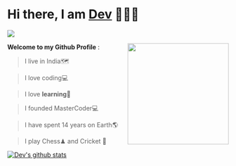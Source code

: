<h1>Hi there, I am <a href="https://CodeRustyPro.github.io" target="_blank">Dev</a> 🙋🏽‍♂️</h1> 

![](https://visitor-badge.glitch.me/badge?page_id=CodeRustyPro) 

<img align='right' src="https://media1.tenor.com/images/a65134d2c920a7d10312416c12ee1234/tenor.gif?itemid=7431307" width="230">


**Welcome to my Github Profile** : 

  >I live in India🗺

  >I love coding💻

  >I love **learning**🏫

  >I founded MasterCoder💻


  >I have spent 14 years on Earth🌎


  >I play Chess♟ and Cricket 🏏 

 

[![Dev's github stats](https://github-readme-stats.vercel.app/api?username=CodeRustyPro)](https://github.com/anuraghazra/github-readme-stats)
